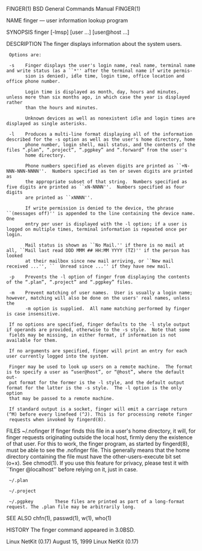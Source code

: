 FINGER(1)                                                   BSD General Commands Manual                                                  FINGER(1)

NAME
     finger — user information lookup program

SYNOPSIS
     finger [-lmsp] [user ...] [user@host ...]

DESCRIPTION
     The finger displays information about the system users.

     Options are:

     -s    Finger displays the user's login name, real name, terminal name and write status (as a ``*'' after the terminal name if write permis‐
           sion is denied), idle time, login time, office location and office phone number.

           Login time is displayed as month, day, hours and minutes, unless more than six months ago, in which case the year is displayed rather
           than the hours and minutes.

           Unknown devices as well as nonexistent idle and login times are displayed as single asterisks.

     -l    Produces a multi-line format displaying all of the information described for the -s option as well as the user's home directory, home
           phone number, login shell, mail status, and the contents of the files “.plan”, “.project”, “.pgpkey” and “.forward” from the user's
           home directory.

           Phone numbers specified as eleven digits are printed as ``+N-NNN-NNN-NNNN''.  Numbers specified as ten or seven digits are printed as
           the appropriate subset of that string.  Numbers specified as five digits are printed as ``xN-NNNN''.  Numbers specified as four digits
           are printed as ``xNNNN''.

           If write permission is denied to the device, the phrase ``(messages off)'' is appended to the line containing the device name.  One
           entry per user is displayed with the -l option; if a user is logged on multiple times, terminal information is repeated once per login.

           Mail status is shown as ``No Mail.'' if there is no mail at all, ``Mail last read DDD MMM ## HH:MM YYYY (TZ)'' if the person has looked
           at their mailbox since new mail arriving, or ``New mail received ...'', ``  Unread since ...'' if they have new mail.

     -p    Prevents the -l option of finger from displaying the contents of the “.plan”, “.project” and “.pgpkey” files.

     -m    Prevent matching of user names.  User is usually a login name; however, matching will also be done on the users' real names, unless the
           -m option is supplied.  All name matching performed by finger is case insensitive.

     If no options are specified, finger defaults to the -l style output if operands are provided, otherwise to the -s style.  Note that some
     fields may be missing, in either format, if information is not available for them.

     If no arguments are specified, finger will print an entry for each user currently logged into the system.

     Finger may be used to look up users on a remote machine.  The format is to specify a user as “user@host”, or “@host”, where the default out‐
     put format for the former is the -l style, and the default output format for the latter is the -s style.  The -l option is the only option
     that may be passed to a remote machine.

     If standard output is a socket, finger will emit a carriage return (^M) before every linefeed (^J). This is for processing remote finger
     requests when invoked by fingerd(8).

FILES
     ~/.nofinger      If finger finds this file in a user's home directory, it will, for finger requests originating outside the local host,
                      firmly deny the existence of that user.  For this to work, the finger program, as started by fingerd(8), must be able to see
                      the .nofinger file. This generally means that the home directory containing the file must have the other-users-execute bit
                      set (o+x). See chmod(1).  If you use this feature for privacy, please test it with ``finger @localhost'' before relying on
                      it, just in case.

     ~/.plan

     ~/.project

     ~/.pgpkey        These files are printed as part of a long-format request. The .plan file may be arbitrarily long.

SEE ALSO
     chfn(1), passwd(1), w(1), who(1)

HISTORY
     The finger command appeared in 3.0BSD.

Linux NetKit (0.17)                                               August 15, 1999                                              Linux NetKit (0.17)
